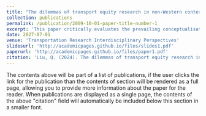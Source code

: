 ```yaml
---
title: "The dilemmas of transport equity research in non-Western contexts"
collection: publications
permalink: /publication/2009-10-01-paper-title-number-1
excerpt: 'This paper critically evaluates the prevailing conceptualisations in transport equity research, emphasising the inadvertent Eurocentrism inherent in many contemporary frameworks. By distinguishing between social equality and social equity, the paper underscores the need for differentiated treatments in varied contexts to truly achieve fairness.'
date: 2027-07-01
venue: 'Transportation Research Interdisciplinary Perspectives'
slidesurl: 'http://academicpages.github.io/files/slides1.pdf'
paperurl: 'http://academicpages.github.io/files/paper1.pdf'
citation: 'Liu, Q. (2024). The dilemmas of transport equity research in non-Western contexts. Transportation Research Interdisciplinary Perspectives, 26, 101157.'
---
```


The contents above will be part of a list of publications, if the user clicks the link for the publication than the contents of section will be rendered as a full page, allowing you to provide more information about the paper for the reader. When publications are displayed as a single page, the contents of the above "citation" field will automatically be included below this section in a smaller font.

